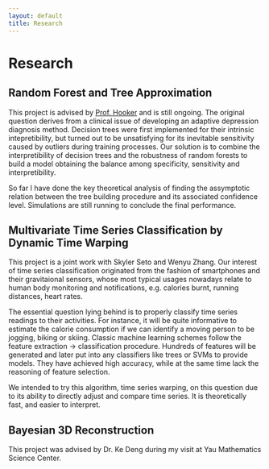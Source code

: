 ```yaml
---
layout: default
title: Research
---
```


Research
=========

Random Forest and Tree Approximation
---------

This project is advised by <a href="http://faculty.bscb.cornell.edu/~hooker/">Prof. Hooker</a> and is still ongoing. The original question derives from a clinical issue of developing an adaptive depression diagnosis method. Decision trees were first implemented for their intrinsic intepretibility, but turned out to be unsatisfying for its inevitable sensitivity caused by outliers during training processes. Our solution is to combine the interpretibility of decision trees and the robustness of random forests to build a model obtaining the balance among specificity, sensitivity and interpretibility.

So far I have done the key theoretical analysis of finding the assymptotic relation between the tree building procedure and its associated confidence level. Simulations are still running to conclude the final performance.

Multivariate Time Series Classification by Dynamic Time Warping 
---------

This project is a joint work with Skyler Seto and Wenyu Zhang. Our interest of time series classification originated from the fashion of smartphones and their gravitaional sensors, whose most typical usages nowadays relate to human body monitoring and notifications, e.g. calories burnt, running distances, heart rates. 

The essential question lying behind is to properly classify time series readings to their activities. For instance, it will be quite informative to estimate the calorie consumption if we can identify a moving person to be jogging, biking or skiing. Classic machine learning schemes follow the feature extraction -> classification procedure. Hundreds of features will be generated and later put into any classifiers like trees or SVMs to provide models. They have achieved high accuracy, while at the same time lack the reasoning of feature selection. 

We intended to try this algorithm, time series warping, on this question due to its ability to directly adjust and compare time series. It is theoretically fast, and easier to interpret. 

Bayesian 3D Reconstruction
----------

This project was advised by Dr. Ke Deng during my visit at Yau Mathematics Science Center. 





